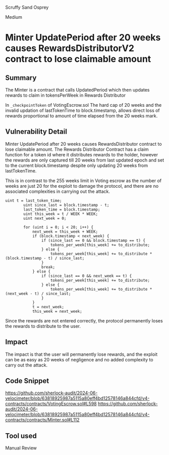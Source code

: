 Scruffy Sand Osprey

Medium

# Minter UpdatePeriod after 20 weeks causes RewardsDistributorV2 contract to lose claimable amount

## Summary
The Minter is a contract that calls UpdatedPeriod which then updates rewards to claim in tokensPerWeek in Rewards Distributor

In `_checkpointToken` of VotingEscrow.sol The hard cap of 20 weeks and the invalid updation of lastTokenTime to block.timestamp, allows direct loss of rewards proportional to amount of time elapsed from the 20 weeks mark.

## Vulnerability Detail
Minter UpdatePeriod after 20 weeks causes RewardsDistributor contract to lose claimable amount. The Rewards Distributor Contract has a claim function for a token id where it distributes rewards to the holder, however the rewards are only captured till 20 weeks from last updated epoch and set to the current block.timestamp despite only updating 20 weeks from lastTokenTime.

This is in contrast to the 255 weeks limit in Voting escrow as the number of weeks are just 20 for the exploit to damage the protocol, and there are no associated complexities in carrying out the attack.

```solidity
uint t = last_token_time;
        uint since_last = block.timestamp - t;
        last_token_time = block.timestamp;
        uint this_week = t / WEEK * WEEK;
        uint next_week = 0;

        for (uint i = 0; i < 20; i++) {
            next_week = this_week + WEEK;
            if (block.timestamp < next_week) {
                if (since_last == 0 && block.timestamp == t) {
                    tokens_per_week[this_week] += to_distribute;
                } else {
                    tokens_per_week[this_week] += to_distribute * (block.timestamp - t) / since_last;
                }
                break;
            } else {
                if (since_last == 0 && next_week == t) {
                    tokens_per_week[this_week] += to_distribute;
                } else {
                    tokens_per_week[this_week] += to_distribute * (next_week - t) / since_last;
                }
            }
            t = next_week;
            this_week = next_week;
```
Since the rewards are not entered correctly, the protocol permanently loses the rewards to distribute to the user.

## Impact
The impact is that the user will permanently lose rewards, and the exploit can be as easy as 20 weeks of negligence and no added complexity to carry out the attack.

## Code Snippet
https://github.com/sherlock-audit/2024-06-velocimeter/blob/63818925987a5115a80eff4bd12578146a844cfd/v4-contracts/contracts/VotingEscrow.sol#L598
https://github.com/sherlock-audit/2024-06-velocimeter/blob/63818925987a5115a80eff4bd12578146a844cfd/v4-contracts/contracts/Minter.sol#L112

## Tool used
Manual Review
